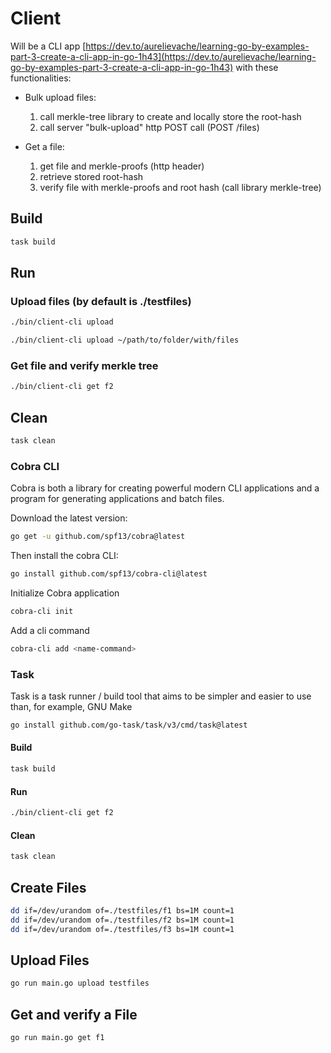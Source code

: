 # Client

Will be a CLI app [https://dev.to/aurelievache/learning-go-by-examples-part-3-create-a-cli-app-in-go-1h43](https://dev.to/aurelievache/learning-go-by-examples-part-3-create-a-cli-app-in-go-1h43)
with these functionalities:

- Bulk upload files:

  1. call merkle-tree library to create and locally store the root-hash
  2. call server "bulk-upload" http POST call (POST /files)

- Get a file:
  1. get file and merkle-proofs (http header)
  2. retrieve stored root-hash
  3. verify file with merkle-proofs and root hash (call library merkle-tree)

## Build

```bash
task build
```

## Run

### Upload files (by default is ./testfiles)

```bash
./bin/client-cli upload
```

```bash
./bin/client-cli upload ~/path/to/folder/with/files
```

### Get file and verify merkle tree

```bash
./bin/client-cli get f2
```

## Clean

```bash
task clean
```

### Cobra CLI

Cobra is both a library for creating powerful modern CLI applications and a program for generating applications and batch files.

Download the latest version:

```bash
go get -u github.com/spf13/cobra@latest
```

Then install the cobra CLI:

```bash
go install github.com/spf13/cobra-cli@latest
```

Initialize Cobra application

```bash
cobra-cli init
```

Add a cli command

```bash
cobra-cli add <name-command>
```

### Task

Task is a task runner / build tool that aims to be simpler and easier to use than, for example, GNU Make

```bash
go install github.com/go-task/task/v3/cmd/task@latest
```

#### Build

```bash
task build
```

#### Run

```bash
./bin/client-cli get f2
```

#### Clean

```bash
task clean
```

## Create Files

```bash
dd if=/dev/urandom of=./testfiles/f1 bs=1M count=1
dd if=/dev/urandom of=./testfiles/f2 bs=1M count=1
dd if=/dev/urandom of=./testfiles/f3 bs=1M count=1
```

## Upload Files

```bash
go run main.go upload testfiles
```

## Get and verify a File

```bash
go run main.go get f1
```
